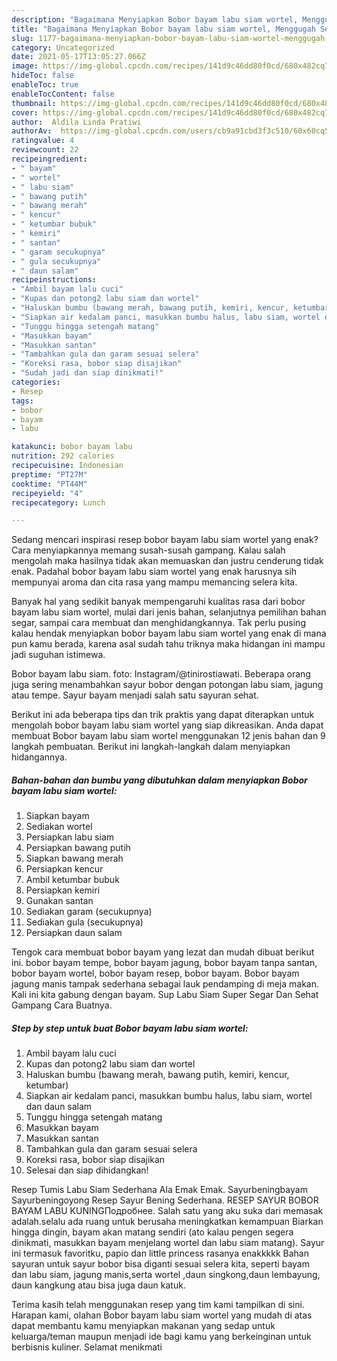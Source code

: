 ```yaml
---
description: "Bagaimana Menyiapkan Bobor bayam labu siam wortel, Menggugah Selera"
title: "Bagaimana Menyiapkan Bobor bayam labu siam wortel, Menggugah Selera"
slug: 1177-bagaimana-menyiapkan-bobor-bayam-labu-siam-wortel-menggugah-selera
category: Uncategorized
date: 2021-05-17T13:05:27.066Z
image: https://img-global.cpcdn.com/recipes/141d9c46dd80f0cd/680x482cq70/bobor-bayam-labu-siam-wortel-foto-resep-utama.jpg
hideToc: false
enableToc: true
enableTocContent: false
thumbnail: https://img-global.cpcdn.com/recipes/141d9c46dd80f0cd/680x482cq70/bobor-bayam-labu-siam-wortel-foto-resep-utama.jpg
cover: https://img-global.cpcdn.com/recipes/141d9c46dd80f0cd/680x482cq70/bobor-bayam-labu-siam-wortel-foto-resep-utama.jpg
author:  Aldila Linda Pratiwi
authorAv:  https://img-global.cpcdn.com/users/cb9a91cbd3f3c510/60x60cq50/avatar.jpg
ratingvalue: 4
reviewcount: 22
recipeingredient:
- " bayam"
- " wortel"
- " labu siam"
- " bawang putih"
- " bawang merah"
- " kencur"
- " ketumbar bubuk"
- " kemiri"
- " santan"
- " garam secukupnya"
- " gula secukupnya"
- " daun salam"
recipeinstructions:
- "Ambil bayam lalu cuci"
- "Kupas dan potong2 labu siam dan wortel"
- "Haluskan bumbu (bawang merah, bawang putih, kemiri, kencur, ketumbar)"
- "Siapkan air kedalam panci, masukkan bumbu halus, labu siam, wortel dan daun salam"
- "Tunggu hingga setengah matang"
- "Masukkan bayam"
- "Masukkan santan"
- "Tambahkan gula dan garam sesuai selera"
- "Koreksi rasa, bobor siap disajikan"
- "Sudah jadi dan siap dinikmati!"
categories:
- Resep
tags:
- bobor
- bayam
- labu

katakunci: bobor bayam labu 
nutrition: 292 calories
recipecuisine: Indonesian
preptime: "PT27M"
cooktime: "PT44M"
recipeyield: "4"
recipecategory: Lunch

---
```



Sedang mencari inspirasi resep bobor bayam labu siam wortel yang enak? Cara menyiapkannya memang susah-susah gampang. Kalau salah mengolah maka hasilnya tidak akan memuaskan dan justru cenderung tidak enak. Padahal bobor bayam labu siam wortel yang enak harusnya sih mempunyai aroma dan cita rasa yang mampu memancing selera kita.


Banyak hal yang sedikit banyak mempengaruhi kualitas rasa dari bobor bayam labu siam wortel, mulai dari jenis bahan, selanjutnya pemilihan bahan segar, sampai cara membuat dan menghidangkannya. Tak perlu pusing kalau hendak menyiapkan bobor bayam labu siam wortel yang enak di mana pun kamu berada, karena asal sudah tahu triknya maka hidangan ini mampu jadi suguhan istimewa.

Bobor bayam labu siam. foto: Instagram/@tinirostiawati. Beberapa orang juga sering menambahkan sayur bobor dengan potongan labu siam, jagung atau tempe. Sayur bayam menjadi salah satu sayuran sehat.


Berikut ini ada beberapa tips dan trik praktis yang dapat diterapkan untuk mengolah bobor bayam labu siam wortel yang siap dikreasikan. Anda dapat membuat Bobor bayam labu siam wortel menggunakan 12 jenis bahan dan 9 langkah pembuatan. Berikut ini langkah-langkah dalam menyiapkan hidangannya.

<!--inarticleads1-->

##### Bahan-bahan dan bumbu yang dibutuhkan dalam menyiapkan Bobor bayam labu siam wortel:

1. Siapkan  bayam
1. Sediakan  wortel
1. Persiapkan  labu siam
1. Persiapkan  bawang putih
1. Siapkan  bawang merah
1. Persiapkan  kencur
1. Ambil  ketumbar bubuk
1. Persiapkan  kemiri
1. Gunakan  santan
1. Sediakan  garam (secukupnya)
1. Sediakan  gula (secukupnya)
1. Persiapkan  daun salam


Tengok cara membuat bobor bayam yang lezat dan mudah dibuat berikut ini. bobor bayam tempe, bobor bayam jagung, bobor bayam tanpa santan, bobor bayam wortel, bobor bayam resep, bobor bayam. Bobor bayam jagung manis tampak sederhana sebagai lauk pendamping di meja makan. Kali ini kita gabung dengan bayam. Sup Labu Siam Super Segar Dan Sehat Gampang Cara Buatnya. 

<!--inarticleads2-->

##### Step by step untuk buat Bobor bayam labu siam wortel:

1. Ambil bayam lalu cuci
1. Kupas dan potong2 labu siam dan wortel
1. Haluskan bumbu (bawang merah, bawang putih, kemiri, kencur, ketumbar)
1. Siapkan air kedalam panci, masukkan bumbu halus, labu siam, wortel dan daun salam
1. Tunggu hingga setengah matang
1. Masukkan bayam
1. Masukkan santan
1. Tambahkan gula dan garam sesuai selera
1. Koreksi rasa, bobor siap disajikan
1. Selesai dan siap dihidangkan!

Resep Tumis Labu Siam Sederhana Ala Emak Emak. Sayurbeningbayam Sayurbeningoyong Resep Sayur Bening Sederhana. RESEP SAYUR BOBOR BAYAM LABU KUNINGПодробнее. Salah satu yang aku suka dari memasak adalah.selalu ada ruang untuk berusaha meningkatkan kemampuan Biarkan hingga dingin, bayam akan matang sendiri (ato kalau pengen segera dinikmati, masukkan bayam menjelang wortel dan labu siam matang). Sayur ini termasuk favoritku, papio dan little princess rasanya enakkkkk Bahan sayuran untuk sayur bobor bisa diganti sesuai selera kita, seperti bayam dan labu siam, jagung manis,serta wortel ,daun singkong,daun lembayung, daun kangkung atau bisa juga daun katuk. 

Terima kasih telah menggunakan resep yang tim kami tampilkan di sini. Harapan kami, olahan Bobor bayam labu siam wortel yang mudah di atas dapat membantu kamu menyiapkan makanan yang sedap untuk keluarga/teman maupun menjadi ide bagi kamu yang berkeinginan untuk berbisnis kuliner. Selamat menikmati
